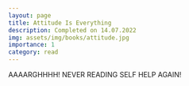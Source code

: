 ```yaml
---
layout: page
title: Attitude Is Everything
description: Completed on 14.07.2022
img: assets/img/books/attitude.jpg
importance: 1
category: read
---
```


AAAARGHHHH! NEVER READING SELF HELP AGAIN!
